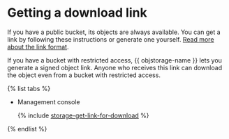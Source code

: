 # Getting a download link

If you have a public bucket, its objects are always available. You can get a link by following these instructions or generate one yourself. [Read more about the link format](../../concepts/object.md#object-url).

If you have a bucket with restricted access, {{ objstorage-name }} lets you generate a signed object link. Anyone who receives this link can download the object even from a bucket with restricted access.

{% list tabs %}

- Management console

  {% include [storage-get-link-for-download](../../_includes_service/storage-get-link-for-download.md) %}

{% endlist %}

